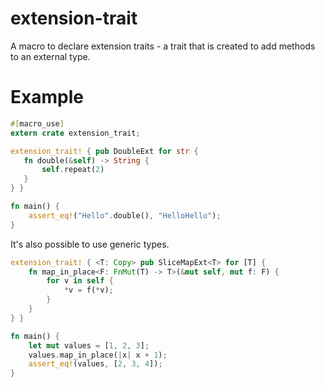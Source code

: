 # extension-trait

A macro to declare extension traits - a trait that is created to add
methods to an external type.

# Example

```rust
#[macro_use]
extern crate extension_trait;

extension_trait! { pub DoubleExt for str {
   fn double(&self) -> String {
       self.repeat(2)
   }
} }

fn main() {
    assert_eq!("Hello".double(), "HelloHello");
}
```

It's also possible to use generic types.

```rust
extension_trait! { <T: Copy> pub SliceMapExt<T> for [T] {
    fn map_in_place<F: FnMut(T) -> T>(&mut self, mut f: F) {
        for v in self {
            *v = f(*v);
        }
    }
} }

fn main() {
    let mut values = [1, 2, 3];
    values.map_in_place(|x| x + 1);
    assert_eq!(values, [2, 3, 4]);
}
```
